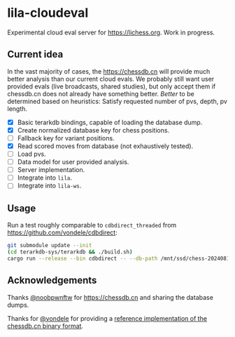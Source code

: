 lila-cloudeval
==============

Experimental cloud eval server for https://lichess.org. Work in progress.

Current idea
------------

In the vast majority of cases, the https://chessdb.cn will provide much better analysis than our current cloud evals.
We probably still want user provided evals (live broadcasts, shared studies), but only accept them if chessdb.cn does not already have something better.
*Better* to be determined based on heuristics: Satisfy requested number of pvs, depth, pv length.

* [x] Basic terarkdb bindings, capable of loading the database dump.
* [x] Create normalized database key for chess positions.
* [ ] Fallback key for variant positions.
* [x] Read scored moves from database (not exhaustively tested).
* [ ] Load pvs.
* [ ] Data model for user provided analysis.
* [ ] Server implementation.
* [ ] Integrate into `lila`.
* [ ] Integrate into `lila-ws`.

Usage
-----

Run a test roughly comparable to `cdbdirect_threaded` from https://github.com/vondele/cdbdirect:

```sh
git submodule update --init
(cd terarkdb-sys/terarkdb && ./build.sh)
cargo run --release --bin cdbdirect -- --db-path /mnt/ssd/chess-20240814/data caissa_sorted_100000.epd
```

Acknowledgements
----------------

Thanks [@noobpwnftw](https://github.com/noobpwnftw) for https://chessdb.cn and sharing the database dumps.

Thanks for [@vondele](https://github.com/vondele) for providing a [reference implementation of the chessdb.cn binary format](https://github.com/vondele/cdbdirect).
